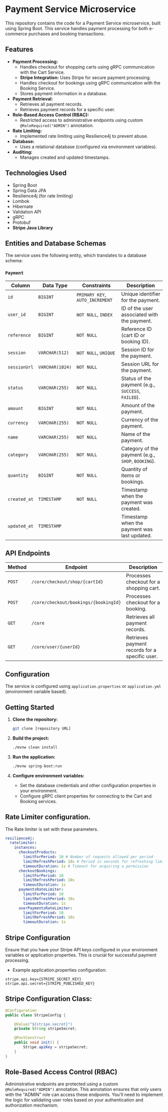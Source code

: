 # Payment Service Microservice

This repository contains the code for a Payment Service microservice, built using Spring Boot. This service handles payment processing for both e-commerce purchases and booking transactions.

## Features

* **Payment Processing:**
    * Handles checkout for shopping carts using gRPC communication with the Cart Service.
    * **Stripe Integration:** Uses Stripe for secure payment processing.
    * Handles checkout for bookings using gRPC communication with the Booking Service.
    * Stores payment information in a database.
* **Payment Retrieval:**
    * Retrieves all payment records.
    * Retrieves payment records for a specific user.
* **Role-Based Access Control (RBAC):**
    * Restricted access to administrative endpoints using custom `@RoleRequired("ADMIN")` annotation.
* **Rate Limiting:**
    * Implemented rate limiting using Resilience4j to prevent abuse.
* **Database:**
    * Uses a relational database (configured via environment variables).
* **Auditing:**
    * Manages created and updated timestamps.

## Technologies Used

* Spring Boot
* Spring Data JPA
* Resilience4j (for rate limiting)
* Lombok
* Hibernate
* Validation API
* gRPC
* Protobuf
* **Stripe Java Library**

## Entities and Database Schemas

The service uses the following entity, which translates to a database schema:

### `Payment`

| Column        | Data Type        | Constraints             | Description                                                                  |
|---------------|------------------|-------------------------|------------------------------------------------------------------------------|
| `id`          | `BIGINT`         | `PRIMARY KEY`, `AUTO_INCREMENT` | Unique identifier for the payment.                                        |
| `user_id`     | `BIGINT`         | `NOT NULL`, `INDEX`     | ID of the user associated with the payment.                                  |
| `reference`   | `BIGINT`         | `NOT NULL`              | Reference ID (cart ID or booking ID).                                         |
| `session`     | `VARCHAR(512)`   | `NOT NULL`, `UNIQUE`      | Session ID for the payment.                                                  |
| `sessionUrl`  | `VARCHAR(1024)`  | `NOT NULL`              | Session URL for the payment.                                                  |
| `status`      | `VARCHAR(255)`   | `NOT NULL`              | Status of the payment (e.g., `SUCCESS`, `FAILED`).                           |
| `amount`      | `BIGINT`         | `NOT NULL`              | Amount of the payment.                                                        |
| `currency`    | `VARCHAR(255)`   | `NOT NULL`              | Currency of the payment.                                                      |
| `name`        | `VARCHAR(255)`   | `NOT NULL`              | Name of the payment.                                                          |
| `category`    | `VARCHAR(255)`   | `NOT NULL`              | Category of the payment (e.g., `SHOP`, `BOOKING`).                           |
| `quantity`    | `BIGINT`         | `NOT NULL`              | Quantity of items or bookings.                                               |
| `created_at`  | `TIMESTAMP`      | `NOT NULL`              | Timestamp when the payment was created.                                       |
| `updated_at`  | `TIMESTAMP`      |                         | Timestamp when the payment was last updated.                                   |

## API Endpoints

| Method | Endpoint                    | Description                                                                                                                                                                                              |
|--------|-----------------------------|----------------------------------------------------------------------------------------------------------------------------------------------------------------------------------------------------------|
| `POST` | `/core/checkout/shop/{cartId}` | Processes checkout for a shopping cart.                                                                                                                                                                |
| `POST` | `/core/checkout/bookings/{bookingId}` | Processes checkout for a booking.                                                                                                                                                                 |
| `GET`  | `/core`                     | Retrieves all payment records.                                                                                                                                                                          |
| `GET`  | `/core/user/{userId}`        | Retrieves payment records for a specific user.                                                                                                                                                           |

## Configuration

The service is configured using `application.properties` or `application.yml` (environment variable based).

## Getting Started

1.  **Clone the repository:**

    ```bash
    git clone [repository URL]
    ```

2.  **Build the project:**

    ```bash
    ./mvnw clean install
    ```

3.  **Run the application:**

    ```bash
    ./mvnw spring-boot:run
    ```

4.  **Configure environment variables:**
    * Set the database credentials and other configuration properties in your environment.
    * Configure gRPC client properties for connecting to the Cart and Booking services.

## Rate Limiter configuration.

The Rate limiter is set with these parameters.
```yaml
resilience4j:
  ratelimiter:
    instances:
      checkoutProducts:
        limitForPeriod: 10 # Number of requests allowed per period
        limitRefreshPeriod: 10s # Period in seconds for refreshing limits
        timeoutDuration: 1s # Timeout for acquiring a permission
      checkoutBookings:
        limitForPeriod: 10
        limitRefreshPeriod: 10s
        timeoutDuration: 1s
      paymentsRateLimiter:
        limitForPeriod: 10
        limitRefreshPeriod: 10s
        timeoutDuration: 1s
      userPaymentsRateLimiter:
        limitForPeriod: 10
        limitRefreshPeriod: 10s
        timeoutDuration: 1s
   ```

## Stripe Configuration

Ensure that you have your Stripe API keys configured in your environment variables or application properties. This is crucial for successful payment processing.

* Example application.properties configuration:

```properties
stripe.api.key={STRIPE_SECRET_KEY}
stripe.api.secret={STRIPE_PUBLISHED_KEY}
```

## Stripe Configuration Class:

```java
@Configuration
public class StripeConfig {

    @Value("${stripe.secret}")
    private String stripeSecret;

    @PostConstruct
    public void init() {
        Stripe.apiKey = stripeSecret;
    }
}
```
## Role-Based Access Control (RBAC)
Administrative endpoints are protected using a custom `@RoleRequired("ADMIN")` annotation. This annotation ensures that only users with the "ADMIN" role can access these endpoints. You'll need to implement the logic for validating user roles based on your authentication and authorization mechanism.
